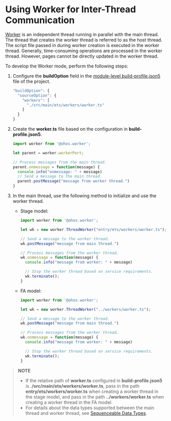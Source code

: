 # Using Worker for Inter-Thread Communication

[Worker](../reference/apis/js-apis-worker.md) is an independent thread running in parallel with the main thread. The thread that creates the worker thread is referred to as the host thread. The script file passed in during worker creation is executed in the worker thread. Generally, time-consuming operations are processed in the worker thread. However, pages cannot be directly updated in the worker thread.


To develop the Worker mode, perform the following steps:


1. Configure the **buildOption** field in the [module-level build-profile.json5](https://developer.harmonyos.com/en/docs/documentation/doc-guides/ohos-building-configuration-0000001218440654#section6887184182020) file of the project.

   ```ts
   "buildOption": {
     "sourceOption": {
       "workers": [
         "./src/main/ets/workers/worker.ts"
       ]
     }
   }
   ```

2. Create the **worker.ts** file based on the configuration in **build-profile.json5**.

   ```ts
   import worker from '@ohos.worker';

   let parent = worker.workerPort;

   // Process messages from the main thread.
   parent.onmessage = function(message) {
     console.info("onmessage: " + message)
     // Send a message to the main thread.
     parent.postMessage("message from worker thread.")
   }
   ```

3. In the main thread, use the following method to initialize and use the worker thread.
   - Stage model:

      ```ts
      import worker from '@ohos.worker';

      let wk = new worker.ThreadWorker("entry/ets/workers/worker.ts");

      // Send a message to the worker thread.
      wk.postMessage("message from main thread.")

      // Process messages from the worker thread.
      wk.onmessage = function(message) {
        console.info("message from worker: " + message)

        // Stop the worker thread based on service requirements.
        wk.terminate();
      }
      ```

   - FA model:

      ```ts
      import worker from '@ohos.worker';
      
      let wk = new worker.ThreadWorker("../workers/worker.ts");
      
      // Send a message to the worker thread.
      wk.postMessage("message from main thread.")
      
      // Process messages from the worker thread.
      wk.onmessage = function(message) {
        console.info("message from worker: " + message)
      
        // Stop the worker thread based on service requirements.
        wk.terminate();
      }
      ```

> **NOTE**
>
> - If the relative path of **worker.ts** configured in **build-profile.json5** is **./src/main/ets/workers/worker.ts**, pass in the path **entry/ets/workers/worker.ts** when creating a worker thread in the stage model, and pass in the path **../workers/worker.ts** when creating a worker thread in the FA model.
> - For details about the data types supported between the main thread and worker thread, see [Sequenceable Data Types](../reference/apis/js-apis-worker.md#sequenceable-data-types).
